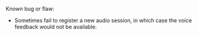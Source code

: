 Known bug or flaw:
* Sometimes fail to register a new audio session, in which case the voice feedback would not be available.